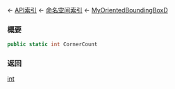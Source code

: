 ← [API索引](Api-Index) ← [命名空间索引](Namespace-Index) ← [MyOrientedBoundingBoxD](VRageMath.MyOrientedBoundingBoxD)

### 概要

```csharp
public static int CornerCount
```

### 返回

[int](https://docs.microsoft.com/en-us/dotnet/api/System.Int32?view=netframework-4.6)

